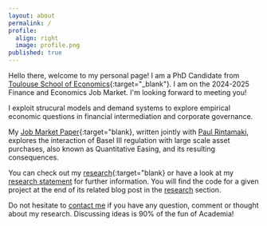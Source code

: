 ```yaml
---
layout: about
permalink: /
profile:
  align: right
  image: profile.png
published: true
---
```


Hello there, welcome to my personal page! I am a PhD Candidate from [Toulouse School of Economics](https://www.tse-fr.eu){:target="_blank"}. I am on the 2024-2025 Finance and Economics Job Market. I'm looking forward to meeting you! 

I exploit strucural models and demand systems to explore empirical economic questions in financial intermediation and corporate governance.  

My [Job Market Paper]({{site.baseurl}}/projects/5-researchstatement/){:target="blank}, written jointly with [Paul Rintamaki](https://sites.google.com/view/paulrintamaki), explores the interaction of Basel III regulation with large scale asset purchases, also known as Quantitative Easing, and its resulting consequences. 

You can check out my [research]({{site.baseurl}}/blog/){:target="blank} or have a look at my [research statement]({{site.baseurl}}/projects/5-ResearchStatement/) for further information. You will find the code for a given project at the end of its related blog post in the [research]({{site.baseurl}}/blog/) section. 

Do not hesitate to [contact me](mailto:basile.dubois@tse-fr.eu) if you have any question, comment or thought about my research. Discussing ideas is 90% of the fun of Academia!

